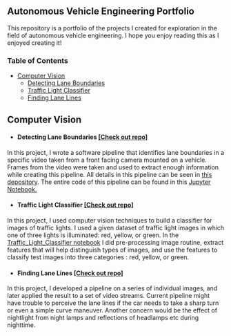 ## Autonomous Vehicle Engineering Portfolio 

This repository is a portfolio of the projects I created for exploration in the field of autonomous vehicle engineering. 
I hope you enjoy reading this as I enjoyed creating it! 

### Table of Contents

* [Computer Vision](#Computer-Vision) 
  * [Detecting Lane Boundaries](#Detecting-Lane-Boundaries)
  * [Traffic Light Classifier](#Traffic-Light-Classifier)
  * [Finding Lane Lines](#Finding-Lane-Lines)

## Computer Vision 
* #### **Detecting Lane Boundaries**  [[Check out repo]](https://github.com/Arina-W/Detecting-Lane-Boundaries)

In this project, I wrote a software pipeline that identifies lane boundaries in a specific video taken from a front facing camera mounted on a vehicle. Frames from the video were  taken and used to extract enough information while creating this pipeline. All details in this pipeline can be seen in [this depository](https://github.com/Arina-W/Detecting-Lane-Boundaries). The entire code of this pipeline can be found in this [Jupyter Notebook.](http://localhost:8889/notebooks/PycharmProjects/P2/CarND-Advanced-Lane-Lines-master/AdvancedLaneFinding.ipynb)

* #### **Traffic Light Classifier**   [[Check out repo]](https://github.com/Arina-W/Traffic_Light_Classifier)

In this project, I used computer vision techniques to build a classifier for images of traffic lights.
I used a given dataset of traffic light images in which one of three lights is illuminated: red, yellow, or green.
In the [Traffic_Light_Classifier notebook](https://github.com/Arina-W/Traffic_Light_Classifier/blob/master/Traffic_Light_Classifier.ipynb) I did
pre-processing image routine, extract features that will help distinguish types of images, and use the features to classify test images into three 
categories : red, yellow, or green. 

* #### **Finding Lane Lines**   [[Check out repo]](https://github.com/Arina-W/Finding-Lane-Lines)

In this project, I developed a pipeline on a series of individual images, and later applied the result to a set of video streams.
Current pipeline might have trouble to perceive the lane lines if the car needs to take a sharp turn
or even a simple curve maneuver. Another concern would be the effect of nightlight from night lamps and reflections of headlamps etc
during nighttime.
